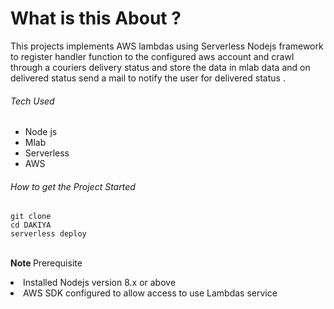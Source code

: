 <h1>What is this About ?  </h1>
This projects implements AWS lambdas using Serverless Nodejs framework to register handler function to the configured aws account and crawl through a couriers delivery status and store the data in mlab data and on delivered status send a mail to notify the user for delivered status . 

<h6>Tech Used</h6>
<ul>
<li> Node js </li>
<li> Mlab</li>
<li> Serverless</li>
<li> AWS </li>  
</ul>

<h6>How to get the Project Started</h6>
<code>git clone  <reponame ></code><br>
<code>cd DAKIYA </code><br>
<code>serverless deploy  </code><br>
<br>

<strong> Note </strong>
Prerequisite
<ul></ul>
<li> Installed Nodejs version 8.x or above </li>
<li> AWS SDK configured to allow access to use Lambdas service   </li>
</ul>